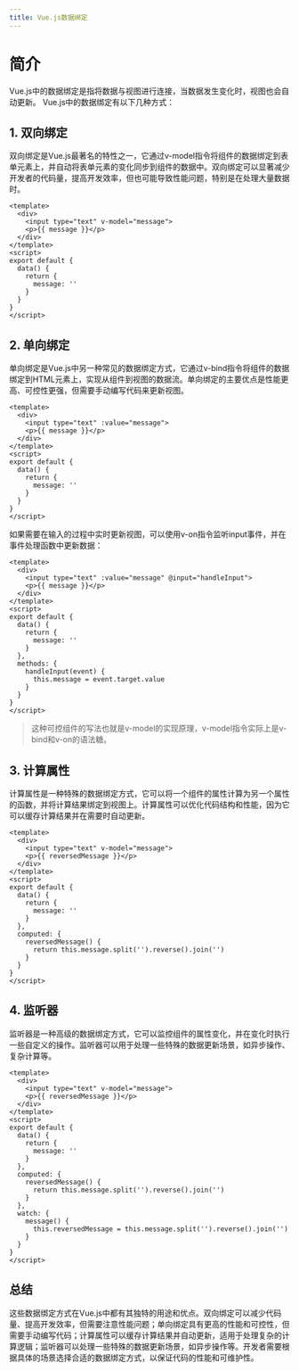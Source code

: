 ```yaml
---
title: Vue.js数据绑定
---
```


# 简介
Vue.js中的数据绑定是指将数据与视图进行连接，当数据发生变化时，视图也会自动更新。
Vue.js中的数据绑定有以下几种方式：

## 1. 双向绑定
双向绑定是Vue.js最著名的特性之一，它通过v-model指令将组件的数据绑定到表单元素上，并自动将表单元素的变化同步到组件的数据中。双向绑定可以显著减少开发者的代码量，提高开发效率，但也可能导致性能问题，特别是在处理大量数据时。
```vue
<template>
  <div>
    <input type="text" v-model="message">
    <p>{{ message }}</p>
  </div>
</template>
<script>
export default {
  data() {
    return {
      message: ''
    }
  }
}
</script>
```

## 2. 单向绑定
单向绑定是Vue.js中另一种常见的数据绑定方式，它通过v-bind指令将组件的数据绑定到HTML元素上，实现从组件到视图的数据流。单向绑定的主要优点是性能更高、可控性更强，但需要手动编写代码来更新视图。
```vue
<template>
  <div>
    <input type="text" :value="message">
    <p>{{ message }}</p>
  </div>
</template>
<script>
export default {
  data() {
    return {
      message: ''
    }
  }
}
</script>
```
如果需要在输入的过程中实时更新视图，可以使用v-on指令监听input事件，并在事件处理函数中更新数据：
```vue
<template>
  <div>
    <input type="text" :value="message" @input="handleInput">
    <p>{{ message }}</p>
  </div>
</template>
<script>
export default {
  data() {
    return {
      message: ''
    }
  },
  methods: {
    handleInput(event) {
      this.message = event.target.value
    }
  }
}
</script>
```
> 这种可控组件的写法也就是v-model的实现原理，v-model指令实际上是v-bind和v-on的语法糖。

## 3. 计算属性
计算属性是一种特殊的数据绑定方式，它可以将一个组件的属性计算为另一个属性的函数，并将计算结果绑定到视图上。计算属性可以优化代码结构和性能，因为它可以缓存计算结果并在需要时自动更新。
```vue
<template>
  <div>
    <input type="text" v-model="message">
    <p>{{ reversedMessage }}</p>
  </div>
</template>
<script>
export default {
  data() {
    return {
      message: ''
    }
  },
  computed: {
    reversedMessage() {
      return this.message.split('').reverse().join('')
    }
  }
}
</script>
```

## 4. 监听器
监听器是一种高级的数据绑定方式，它可以监控组件的属性变化，并在变化时执行一些自定义的操作。监听器可以用于处理一些特殊的数据更新场景，如异步操作、复杂计算等。
```vue
<template>
  <div>
    <input type="text" v-model="message">
    <p>{{ reversedMessage }}</p>
  </div>
</template>
<script>
export default {
  data() {
    return {
      message: ''
    }
  },
  computed: {
    reversedMessage() {
      return this.message.split('').reverse().join('')
    }
  },
  watch: {
    message() {
      this.reversedMessage = this.message.split('').reverse().join('')
    }
  }
}
</script>
```

## 总结
这些数据绑定方式在Vue.js中都有其独特的用途和优点。双向绑定可以减少代码量、提高开发效率，但需要注意性能问题；单向绑定具有更高的性能和可控性，但需要手动编写代码；计算属性可以缓存计算结果并自动更新，适用于处理复杂的计算逻辑；监听器可以处理一些特殊的数据更新场景，如异步操作等。开发者需要根据具体的场景选择合适的数据绑定方式，以保证代码的性能和可维护性。